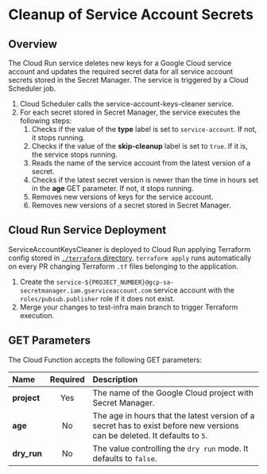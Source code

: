 # Cleanup of Service Account Secrets

## Overview

The Cloud Run service deletes new keys for a Google Cloud service account and updates the required secret data for all service account secrets stored in the Secret Manager. The service is triggered by a Cloud Scheduler job.

1. Cloud Scheduler calls the service-account-keys-cleaner service.
2. For each secret stored in Secret Manager, the service executes the following steps:
    1. Checks if the value of the **type** label is set to `service-account`. If not, it stops running.
    2. Checks if the value of the **skip-cleanup** label is set to `true`. If it is, the service stops running.
    3. Reads the name of the service account from the latest version of a secret.
    4. Checks if the latest secret version is newer than the time in hours set in the **age** GET parameter. If not, it stops running.
    5. Removes new versions of keys for the service account.
    6. Removes new versions of a secret stored in Secret Manager.

## Cloud Run Service Deployment

ServiceAccountKeysCleaner is deployed to Cloud Run applying Terraform config stored
in [`./terraform` directory](../../../configs/terraform). `terraform apply` runs automatically on every PR changing
Terraform `.tf` files belonging to the application.

1. Create the `service-${PROJECT_NUMBER}@gcp-sa-secretmanager.iam.gserviceaccount.com` service account with the `roles/pubsub.publisher` role if it does not exist.
2. Merge your changes to test-infra main branch to trigger Terraform execution.


## GET Parameters

The Cloud Function accepts the following GET parameters:

| Name                           | Required | Description                                                           |
| :----------------------------- | :------: | :-------------------------------------------------------------------- |
| **project**                    |    Yes   | The name of the Google Cloud project with Secret Manager.|
| **age**                        |    No    | The age in hours that the latest version of a secret has to exist before new versions can be deleted. It defaults to `5`. |
| **dry_run**                    |    No    | The value controlling the `dry run` mode. It defaults to `false`.|
